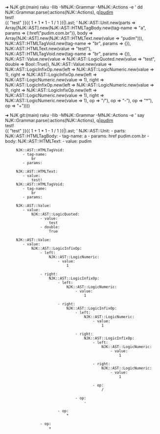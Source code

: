 ➜  NJK git:(main) raku -Ilib -MNJK::Grammar -MNJK::Actions -e '
dd NJK::Grammar.parse(:actions(NJK::Actions), q|<a href="pudim.com.br">pudim</a><br>test!<br>{{ "test" }}{{ 1 + 1 * 1 - 1 / 1 }}|).ast;
'
NJK::AST::Unit.new(parts => Array[NJK::AST].new(NJK::AST::HTMLTagBody.new(tag-name => "a", params => {:href("pudim.com.br")}, body => Array[NJK::AST].new(NJK::AST::HTMLText.new(value => "pudim"))), NJK::AST::HTMLTagVoid.new(tag-name => "br", params => {}), NJK::AST::HTMLText.new(value => "test!"), NJK::AST::HTMLTagVoid.new(tag-name => "br", params => {}), NJK::AST::Value.new(value => NJK::AST::LogicQuoted.new(value => "test", double => Bool::True)), NJK::AST::Value.new(value => NJK::AST::LogicInfixOp.new(left => NJK::AST::LogicNumeric.new(value => 1), right => NJK::AST::LogicInfixOp.new(left => NJK::AST::LogicNumeric.new(value => 1), right => NJK::AST::LogicInfixOp.new(left => NJK::AST::LogicNumeric.new(value => 1), right => NJK::AST::LogicInfixOp.new(left => NJK::AST::LogicNumeric.new(value => 1), right => NJK::AST::LogicNumeric.new(value => 1), op => "/"), op => "-"), op => "*"), op => "+"))))

➜  NJK git:(main) raku -Ilib -MNJK::Grammar -MNJK::Actions -e '
say NJK::Grammar.parse(:actions(NJK::Actions), q|<a href="pudim.com.br">pudim</a><br>test!<br>{{ "test" }}{{ 1 + 1 * 1 - 1 / 1 }}|).ast;
'
NJK::AST::Unit:
    - parts:
        NJK::AST::HTMLTagBody:
            - tag-name:
                a
            - params:
                href	pudim.com.br
            - body:
                NJK::AST::HTMLText:
                    - value:
                        pudim

         NJK::AST::HTMLTagVoid:
            - tag-name:
                br
            - params:

         NJK::AST::HTMLText:
            - value:
                test!
         NJK::AST::HTMLTagVoid:
            - tag-name:
                br
            - params:

         NJK::AST::Value:
            - value:
                NJK::AST::LogicQuoted:
                    - value:
                        test
                    - double:
                        True

         NJK::AST::Value:
            - value:
                NJK::AST::LogicInfixOp:
                    - left:
                        NJK::AST::LogicNumeric:
                            - value:
                                1

                    - right:
                        NJK::AST::LogicInfixOp:
                            - left:
                                NJK::AST::LogicNumeric:
                                    - value:
                                        1

                            - right:
                                NJK::AST::LogicInfixOp:
                                    - left:
                                        NJK::AST::LogicNumeric:
                                            - value:
                                                1

                                    - right:
                                        NJK::AST::LogicInfixOp:
                                            - left:
                                                NJK::AST::LogicNumeric:
                                                    - value:
                                                        1

                                            - right:
                                                NJK::AST::LogicNumeric:
                                                    - value:
                                                        1

                                            - op:
                                                /

                                    - op:
                                        -

                            - op:
                                *

                    - op:
                        +


